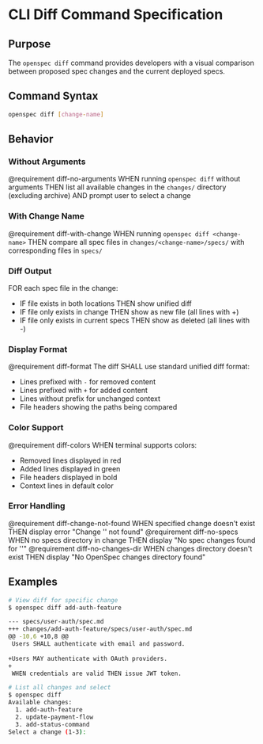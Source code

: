 # CLI Diff Command Specification

## Purpose

The `openspec diff` command provides developers with a visual comparison between proposed spec changes and the current deployed specs.

## Command Syntax

```bash
openspec diff [change-name]
```

## Behavior

### Without Arguments

@requirement diff-no-arguments
WHEN running `openspec diff` without arguments
THEN list all available changes in the `changes/` directory (excluding archive)
AND prompt user to select a change

### With Change Name

@requirement diff-with-change
WHEN running `openspec diff <change-name>`
THEN compare all spec files in `changes/<change-name>/specs/` with corresponding files in `specs/`

### Diff Output

FOR each spec file in the change:
- IF file exists in both locations THEN show unified diff
- IF file only exists in change THEN show as new file (all lines with +)
- IF file only exists in current specs THEN show as deleted (all lines with -)

### Display Format

@requirement diff-format
The diff SHALL use standard unified diff format:
- Lines prefixed with `-` for removed content
- Lines prefixed with `+` for added content
- Lines without prefix for unchanged context
- File headers showing the paths being compared

### Color Support

@requirement diff-colors
WHEN terminal supports colors:
- Removed lines displayed in red
- Added lines displayed in green
- File headers displayed in bold
- Context lines in default color

### Error Handling

@requirement diff-change-not-found
WHEN specified change doesn't exist THEN display error "Change '<name>' not found"
@requirement diff-no-specs
WHEN no specs directory in change THEN display "No spec changes found for '<name>'"
@requirement diff-no-changes-dir
WHEN changes directory doesn't exist THEN display "No OpenSpec changes directory found"

## Examples

```bash
# View diff for specific change
$ openspec diff add-auth-feature

--- specs/user-auth/spec.md
+++ changes/add-auth-feature/specs/user-auth/spec.md
@@ -10,6 +10,8 @@
 Users SHALL authenticate with email and password.
 
+Users MAY authenticate with OAuth providers.
+
 WHEN credentials are valid THEN issue JWT token.

# List all changes and select
$ openspec diff
Available changes:
  1. add-auth-feature
  2. update-payment-flow
  3. add-status-command
Select a change (1-3): 
```